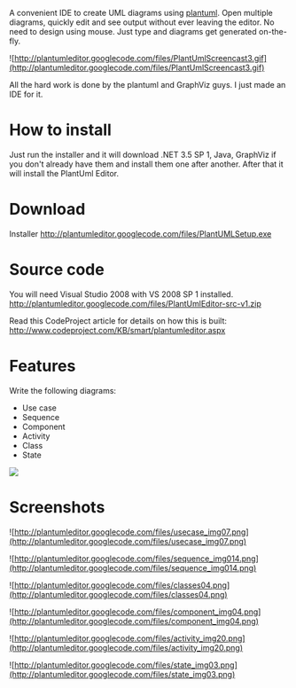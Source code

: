 A convenient IDE to create UML diagrams using [plantuml](http://plantuml.sourceforge.net). Open multiple diagrams, quickly edit and see output without ever leaving the editor. No need to design using mouse. Just type and diagrams get generated on-the-fly.

![http://plantumleditor.googlecode.com/files/PlantUmlScreencast3.gif](http://plantumleditor.googlecode.com/files/PlantUmlScreencast3.gif)

All the hard work is done by the plantuml and GraphViz guys. I just made an IDE for it.

# How to install #
Just run the installer and it will download .NET 3.5 SP 1, Java, GraphViz if you don't already have them and install them one after another. After that it will install the PlantUml Editor.

# Download #
Installer
http://plantumleditor.googlecode.com/files/PlantUMLSetup.exe

# Source code #
You will need Visual Studio 2008 with VS 2008 SP 1 installed.
http://plantumleditor.googlecode.com/files/PlantUmlEditor-src-v1.zip

Read this CodeProject article for details on how this is built:
http://www.codeproject.com/KB/smart/plantumleditor.aspx


# Features #
Write the following diagrams:
  * Use case
  * Sequence
  * Component
  * Activity
  * Class
  * State

[![](http://omaralzabir.com/plea.png)](http://omaralzabir.com/charity)

# Screenshots #
![http://plantumleditor.googlecode.com/files/usecase_img07.png](http://plantumleditor.googlecode.com/files/usecase_img07.png)

![http://plantumleditor.googlecode.com/files/sequence_img014.png](http://plantumleditor.googlecode.com/files/sequence_img014.png)

![http://plantumleditor.googlecode.com/files/classes04.png](http://plantumleditor.googlecode.com/files/classes04.png)

![http://plantumleditor.googlecode.com/files/component_img04.png](http://plantumleditor.googlecode.com/files/component_img04.png)

![http://plantumleditor.googlecode.com/files/activity_img20.png](http://plantumleditor.googlecode.com/files/activity_img20.png)

![http://plantumleditor.googlecode.com/files/state_img03.png](http://plantumleditor.googlecode.com/files/state_img03.png)
